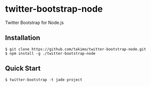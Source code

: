 twitter-bootstrap-node
======================

Twitter Bootstrap for Node.js

## Installation

    $ git clone https://github.com/takimo/twitter-bootstrap-node.git
    $ npm install -g ./twitter-bootstrap-node

## Quick Start

    $ twitter-bootstrap -t jade project
